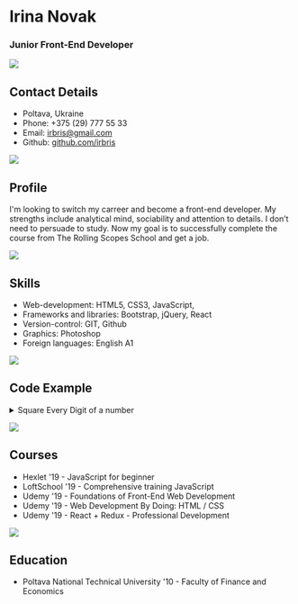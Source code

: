 # Irina Novak 
### Junior Front-End Developer  
![](https://placehold.it/320x10/829985/829985?text+)

## Contact Details
* Poltava, Ukraine
* Phone: +375 (29) 777 55 33
* Email: [irbris@gmail.com](irbris@gmail.com)
* Github: [github.com/irbris](irbris)  

![](http://placehold.it/320x2/672f2f/672f2f)
## Profile
I'm looking to switch my carreer and become a front-end developer. My strengths include analytical mind, sociability and attention to details. I don’t need to persuade to study. Now my goal is to successfully complete the course from The Rolling Scopes School and get a job.   

![](http://placehold.it/320x2/672f2f/672f2f)
## Skills
* Web-development: HTML5, CSS3, JavaScript, 
* Frameworks and libraries: Bootstrap, jQuery, React
* Version-control: GIT, Github
* Graphics: Photoshop
* Foreign languages: English A1 

![](http://placehold.it/320x2/672f2f/672f2f)
## Code Example
<details>
  <summary>Square Every Digit of a number</summary>
  
``` javascript
function squareDigits(num){
  const str = num.toString();
  const arr = str.split('');
  const arrSquare = arr.map(item => item * item);
  const res = arrSquare.join('');
  return +res;
}
squareDigits(9119) // 811181
  ```
</details>

![](http://placehold.it/320x2/672f2f/672f2f)
## Courses
* Hexlet '19 - JavaScript for beginner  
* LoftSchool '19 - Comprehensive training JavaScript  
* Udemy '19 - Foundations of Front-End Web Development
* Udemy '19 - Web Development By Doing: HTML / CSS
* Udemy '19 - React + Redux - Professional Development

![](http://placehold.it/320x2/672f2f/672f2f)
## Education
* Poltava National Technical University '10 - Faculty of Finance and Economics

